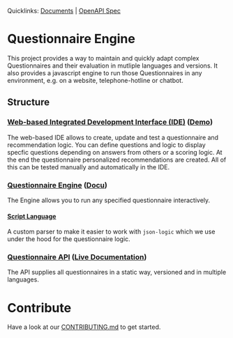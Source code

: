 Quicklinks: [Documents](https://drive.google.com/drive/folders/1YpAaD8_mvSkpHuIvbIJmsb08GLVQt8iE?usp=sharing) | [OpenAPI Spec](https://covopen.github.io/CovQuestions/swagger/index.html)

# Questionnaire Engine

This project provides a way to maintain and quickly adapt complex Questionnaires and their evaluation in mutliple languages and versions. It also provides a javascript engine to run those Questionnaires in any environment, e.g. on a website, telephone-hotline or chatbot.

## Structure

### [Web-based Integrated Development Interface (IDE)](/covquestions-editor-app/README.md) ([Demo](https://covquestions.z16.web.core.windows.net/))

The web-based IDE allows to create, update and test a questionnaire and recommendation logic.
You can define questions and logic to display specfic questions depending on answers from others or a scoring logic.
At the end the questionnaire personalized recommendations are created.
All of this can be tested manually and automatically in the IDE.

### [Questionnaire Engine](./covquestions-js/README.md) ([Docu](https://covopen.github.io/CovQuestions/))

The Engine allows you to run any specified questionnaire interactively.

#### [Script Language](./covscript/README.md)

A custom parser to make it easier to work with `json-logic` which we use under the hood for the questionnaire logic.

### [Questionnaire API](/api/README.md) ([Live Documentation](https://covopen.github.io/CovQuestions/swagger/index.html))

The API supplies all questionnaires in a static way, versioned and in multiple languages.

# Contribute

Have a look at our [CONTRIBUTING.md](/CONTRIBUTING.md) to get started.

